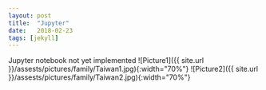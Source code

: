 ```yaml
---
layout: post
title:  "Jupyter"
date:   2018-02-23
tags: [jekyll]
---
```

Jupyter notebook not yet implemented
![Picture1]({{ site.url }}/assests/pictures/family/Taiwan1.jpg){:width="70%"} ![Picture2]({{ site.url }}/assests/pictures/family/Taiwan2.jpg){:width="70%"}
